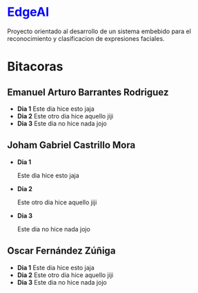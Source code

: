# <font color="blue">**EdgeAI**</font>
Proyecto orientado al desarrollo de un sistema embebido para el reconocimiento y clasificacion de expresiones faciales.

# **Bitacoras**

## **Emanuel Arturo Barrantes Rodriguez**
* **Dia 1**
    Este dia hice esto jaja
* **Dia 2**
    Este otro dia hice aquello jiji
* **Dia 3**
    Este dia no hice nada jojo

## **Joham Gabriel Castrillo Mora**
* **Dia 1**
  
    Este dia hice esto jaja
* **Dia 2**
  
    Este otro dia hice aquello jiji
* **Dia 3**
  
    Este dia no hice nada jojo

## **Oscar Fernández Zúñiga**
* **Dia 1**
    Este dia hice esto jaja
* **Dia 2**
    Este otro dia hice aquello jiji
* **Dia 3**
    Este dia no hice nada jojo

